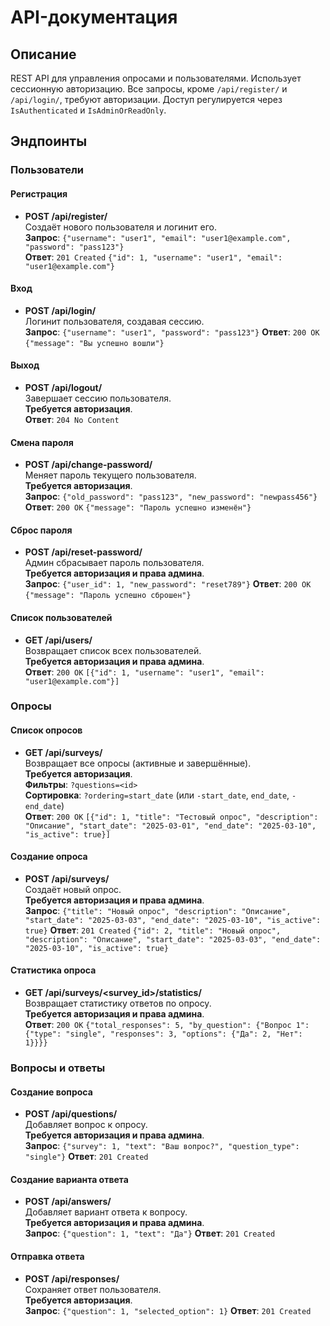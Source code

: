 # API-документация

## Описание
REST API для управления опросами и пользователями. Использует сессионную авторизацию. Все запросы, кроме `/api/register/` и `/api/login/`, требуют авторизации. Доступ регулируется через `IsAuthenticated` и `IsAdminOrReadOnly`.

## Эндпоинты

### Пользователи

#### Регистрация
- **POST /api/register/**  
  Создаёт нового пользователя и логинит его.  
  **Запрос**: `{"username": "user1", "email": "user1@example.com", "password": "pass123"}`  
 **Ответ**: `201 Created` `{"id": 1, "username": "user1", "email": "user1@example.com"}`

#### Вход
- **POST /api/login/**  
Логинит пользователя, создавая сессию.  
**Запрос**: `{"username": "user1", "password": "pass123"}`
**Ответ**: `200 OK` `{"message": "Вы успешно вошли"}`

#### Выход
- **POST /api/logout/**  
Завершает сессию пользователя.  
**Требуется авторизация**.  
**Ответ**: `204 No Content`

#### Смена пароля
- **POST /api/change-password/**  
Меняет пароль текущего пользователя.  
**Требуется авторизация**.  
**Запрос**: `{"old_password": "pass123", "new_password": "newpass456"}`
**Ответ**: `200 OK` `{"message": "Пароль успешно изменён"}`

#### Сброс пароля
- **POST /api/reset-password/**  
Админ сбрасывает пароль пользователя.  
**Требуется авторизация и права админа**.  
**Запрос**: `{"user_id": 1, "new_password": "reset789"}`
**Ответ**: `200 OK` `{"message": "Пароль успешно сброшен"}`

#### Список пользователей
- **GET /api/users/**  
Возвращает список всех пользователей.  
**Требуется авторизация и права админа**.  
**Ответ**: `200 OK` `[{"id": 1, "username": "user1", "email": "user1@example.com"}]`

### Опросы

#### Список опросов
- **GET /api/surveys/**  
Возвращает все опросы (активные и завершённые).  
**Требуется авторизация**.  
**Фильтры**: `?questions=<id>`  
**Сортировка**: `?ordering=start_date` (или `-start_date`, `end_date`, `-end_date`)  
**Ответ**: `200 OK` `[{"id": 1, "title": "Тестовый опрос", "description": "Описание", "start_date": "2025-03-01", "end_date": "2025-03-10", "is_active": true}]`

#### Создание опроса
- **POST /api/surveys/**  
Создаёт новый опрос.  
**Требуется авторизация и права админа**.  
**Запрос**: `{"title": "Новый опрос", "description": "Описание", "start_date": "2025-03-03", "end_date": "2025-03-10", "is_active": true}`
**Ответ**: `201 Created` `{"id": 2, "title": "Новый опрос", "description": "Описание", "start_date": "2025-03-03", "end_date": "2025-03-10", "is_active": true}`

#### Статистика опроса
- **GET /api/surveys/<survey_id>/statistics/**  
Возвращает статистику ответов по опросу.  
**Требуется авторизация и права админа**.  
**Ответ**: `200 OK` `{"total_responses": 5, "by_question": {"Вопрос 1": {"type": "single", "responses": 3, "options": {"Да": 2, "Нет": 1}}}}`

### Вопросы и ответы

#### Создание вопроса
- **POST /api/questions/**  
Добавляет вопрос к опросу.  
**Требуется авторизация и права админа**.  
**Запрос**: `{"survey": 1, "text": "Ваш вопрос?", "question_type": "single"}`
**Ответ**: `201 Created`

#### Создание варианта ответа
- **POST /api/answers/**  
Добавляет вариант ответа к вопросу.  
**Требуется авторизация и права админа**.  
**Запрос**: `{"question": 1, "text": "Да"}`
**Ответ**: `201 Created`

#### Отправка ответа
- **POST /api/responses/**  
Сохраняет ответ пользователя.  
**Требуется авторизация**.  
**Запрос**: `{"question": 1, "selected_option": 1}`
**Ответ**: `201 Created`
